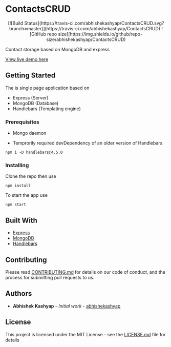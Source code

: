 # ContactsCRUD

<div align="center">
[![Build Status](https://travis-ci.com/abhishekashyap/ContactsCRUD.svg?branch=master)](https://travis-ci.com/abhishekashyap/ContactsCRUD)
![GitHub repo size](https://img.shields.io/github/repo-size/abhishekashyap/ContactsCRUD)
</div>

Contact storage based on MongoDB and express

[View live demo here](https://contactscrud.herokuapp.com)

## Getting Started

The is single page application based on

- Express (Server)
- MongoDB (Database)
- Handlebars (Templating engine)

### Prerequisites

- Mongo daemon

- Temprorily required devDependency of an older version of Handlebars

```
npm i -D handlebars@4.5.0
```

### Installing

Clone the repo then use

```
npm install
```

To start the app use

```
npm start
```

<!-- ## Screenshots

![Homepage](screenshots/red5.png "Landing page")
![Playlist](screenshots/yellow5.png "Playlist page")
![NowPlaying](screenshots/pink5.png "Now playing") -->

## Built With

- [Express](https://expressjs.com/)
- [MongoDB](https://www.mongodb.com/)
- [Handlebars](https://handlebarsjs.com/)

## Contributing

Please read [CONTRIBUTING.md](CONTRIBUTING.md) for details on our code of conduct, and the process for submitting pull requests to us.

## Authors

- **Abhishek Kashyap** - _Initial work_ - [abhishekashyap](https://github.com/abhishekashyap)

## License

This project is licensed under the MIT License - see the [LICENSE.md](LICENSE.md) file for details
